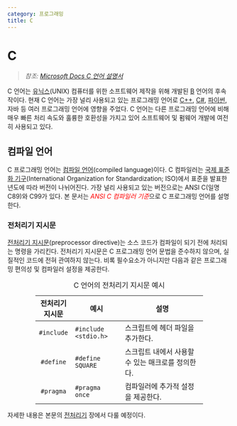 ```yaml
---
category: 프로그래밍
title: C
---
```

# C
> *참조: [Microsoft Docs C 언어 설명서](https://learn.microsoft.com/en-us/cpp/c-language/)*

C 언어는 [유닉스](https://ko.wikipedia.org/wiki/유닉스)(UNIX) 컴퓨터를 위한 소프트웨어 제작을 위해 개발된 [B](https://ko.wikipedia.org/wiki/B_(프로그래밍_언어)) 언어의 후속작이다. 현재 C 언어는 가장 널리 사용되고 있는 프로그래밍 언어로 [C++](ko.Cpp.md), [C#](ko.Csharp.md), [파이썬](ko.Python.md), 자바 등 여러 프로그래밍 언어에 영향을 주었다. C 언어는 다른 프로그래밍 언어에 비해 매우 빠른 처리 속도와 훌륭한 호환성을 가지고 있어 소프트웨어 및 펌웨어 개발에 여전히 사용되고 있다.

## 컴파일 언어
C 프로그래밍 언어는 [컴파일 언어](ko.Compiler.md)(compiled language)이다. C 컴파일러는 [국제 표준화 기구](https://www.iso.org/home.html)(International Organization for Standardization; ISO)에서 표준을 발표한 년도에 따라 버전이 나뉘어진다. 가장 널리 사용되고 있는 버전으로는 ANSI C(일명 C89)와 C99가 있다. 본 문서는 <span style="color: red;">*ANSI C 컴파일러 기준*</span>으로 C 프로그래밍 언어를 설명한다.

### 전처리기 지시문
[전처리기 지시문](https://learn.microsoft.com/en-us/dotnet/csharp/language-reference/preprocessor-directives)(preprocessor directive)는 소스 코드가 컴파일이 되기 전에 처리되는 명령을 가리킨다. 전처리기 지시문은 C 프로그래밍 언어 문법을 준수하지 않으며, 실질적인 코드에 전혀 관여하지 않는다. 비록 필수요소가 아니지만 다음과 같은 프로그래밍 편의성 및 컴파일러 설정을 제공한다.

<table style="width: 75%; margin: auto;">
<caption style="caption-side: top;">C 언어의 전처리기 지시문 예시</caption>
<colgroup><col style="width: 20%;"/><col style="width: 30%;"/><col style="width: 50%;"/></colgroup>
<thead><tr><th style="text-align: center;">전처리기 지시문</th><th style="text-align: center;">예시</th><th style="text-align: center;">설명</th></tr></thead>
<tbody>
<tr><td style="text-align: center;"><code>#include</code></td><td><code>#include &lt;stdio.h&gt;</code></td><td>스크립트에 헤더 파일을 추가한다.</td></tr>
<tr><td style="text-align: center;"><code>#define</code></td><td><code>#define SQUARE</code></td><td>스크립트 내에서 사용할 수 있는 매크로를 정의한다.</td></tr>
<tr><td style="text-align: center;"><code>#pragma</code></td><td><code>#pragma once</code></td><td>컴파일러에 추가적 설정을 제공한다.</td></tr>
</tbody>
</table>

자세한 내용은 본문의 [전처리기](#전처리기) 장에서 다룰 예정이다.
